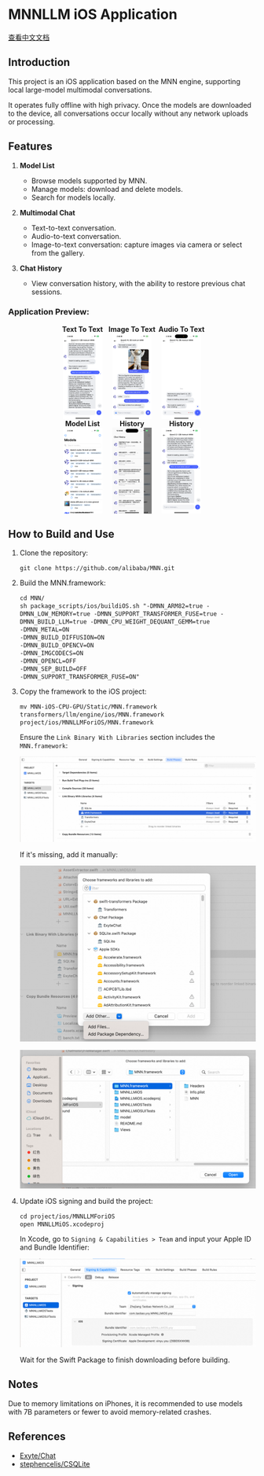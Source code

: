 # MNNLLM iOS Application

[查看中文文档](./README-ZH.md)

## Introduction

This project is an iOS application based on the MNN engine, supporting local large-model multimodal conversations.

It operates fully offline with high privacy. Once the models are downloaded to the device, all conversations occur locally without any network uploads or processing.

## Features

1. **Model List**
   - Browse models supported by MNN.
   - Manage models: download and delete models.
   - Search for models locally.
   
2. **Multimodal Chat**
   - Text-to-text conversation.
   - Audio-to-text conversation.
   - Image-to-text conversation: capture images via camera or select from the gallery.

3. **Chat History**
   - View conversation history, with the ability to restore previous chat sessions.

### Application Preview:

<div style="display: flex; justify-content: center; align-items: center; text-align: center; width: 100%;">

<div style="flex: 0 0 20%; display: flex; flex-direction: column; align-items: center;">
<p style="margin: 0; font-weight: bold;">Text To Text</p>
<img alt="Icon" style="width: 80%;" src="./assets/text.PNG">
</div>

<div style="flex: 0 0 20%; display: flex; flex-direction: column; align-items: center;">
<p style="margin: 0; font-weight: bold;">Image To Text</p>
<img alt="Icon" style="width: 80%;" src="./assets/image.PNG">
</div>

<div style="flex: 0 0 20%; display: flex; flex-direction: column; align-items: center;">
<p style="margin: 0; font-weight: bold;">Audio To Text</p>
<img alt="Icon" style="width: 80%;" src="./assets/audio.PNG">
</div>

</div>

<div style="display: flex; justify-content: center; align-items: center; text-align: center; width: 100%;">

<div style="flex: 0 0 20%; display: flex; flex-direction: column; align-items: center;">
<p style="margin: 0; font-weight: bold;">Model List</p>
<img alt="Icon" style="width: 80%;" src="./assets/list.PNG">
</div>

<div style="flex: 0 0 20%; display: flex; flex-direction: column; align-items: center;">
<p style="margin: 0; font-weight: bold;">History</p>
<img alt="Icon" style="width: 80%;" src="./assets/history2.PNG">
</div>

<div style="flex: 0 0 20%; display: flex; flex-direction: column; align-items: center;">
<p style="margin: 0; font-weight: bold;">History</p>
<img alt="Icon" style="width: 80%;" src="./assets/history.PNG">
</div>

</div>

## How to Build and Use

1. Clone the repository:

    ```shell
    git clone https://github.com/alibaba/MNN.git
    ```

2. Build the MNN.framework:

    ```shell
    cd MNN/
    sh package_scripts/ios/buildiOS.sh "-DMNN_ARM82=true -DMNN_LOW_MEMORY=true -DMNN_SUPPORT_TRANSFORMER_FUSE=true -DMNN_BUILD_LLM=true -DMNN_CPU_WEIGHT_DEQUANT_GEMM=true
    -DMNN_METAL=ON
    -DMNN_BUILD_DIFFUSION=ON
    -DMNN_BUILD_OPENCV=ON
    -DMNN_IMGCODECS=ON
    -DMNN_OPENCL=OFF
    -DMNN_SEP_BUILD=OFF
    -DMNN_SUPPORT_TRANSFORMER_FUSE=ON"
    ```

3. Copy the framework to the iOS project:

    ```shell
    mv MNN-iOS-CPU-GPU/Static/MNN.framework transformers/llm/engine/ios/MNN.framework
    project/ios/MNNLLMForiOS/MNN.framework
    ```

    Ensure the `Link Binary With Libraries` section includes the `MNN.framework`:
    
    ![framework](./assets/framework.png)

    If it's missing, add it manually:

    ![addFramework](./assets/addFramework.png)

    ![addFramework2](./assets/addFramework2.png)

4. Update iOS signing and build the project:

    ```shell
    cd project/ios/MNNLLMForiOS
    open MNNLLMiOS.xcodeproj
    ```

    In Xcode, go to `Signing & Capabilities > Team` and input your Apple ID and Bundle Identifier:

    ![signing](./assets/signing.png)

    Wait for the Swift Package to finish downloading before building.

## Notes

Due to memory limitations on iPhones, it is recommended to use models with 7B parameters or fewer to avoid memory-related crashes.

## References

- [Exyte/Chat](https://github.com/exyte/Chat)
- [stephencelis/CSQLite](https://github.com/stephencelis/SQLite.swift)

